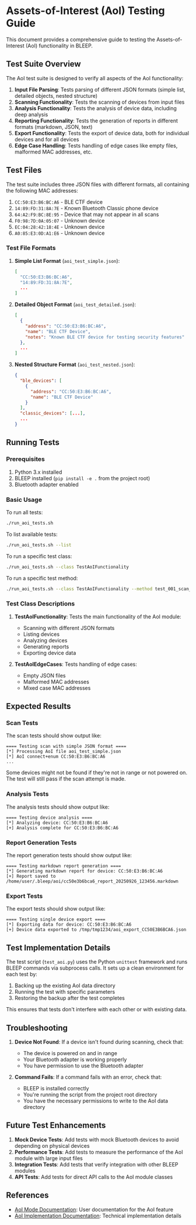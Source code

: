 # Assets-of-Interest (AoI) Testing Guide

This document provides a comprehensive guide to testing the Assets-of-Interest (AoI) functionality in BLEEP.

## Test Suite Overview

The AoI test suite is designed to verify all aspects of the AoI functionality:

1. **Input File Parsing**: Tests parsing of different JSON formats (simple list, detailed objects, nested structure)
2. **Scanning Functionality**: Tests the scanning of devices from input files
3. **Analysis Functionality**: Tests the analysis of device data, including deep analysis
4. **Reporting Functionality**: Tests the generation of reports in different formats (markdown, JSON, text)
5. **Export Functionality**: Tests the export of device data, both for individual devices and for all devices
6. **Edge Case Handling**: Tests handling of edge cases like empty files, malformed MAC addresses, etc.

## Test Files

The test suite includes three JSON files with different formats, all containing the following MAC addresses:

1. `CC:50:E3:B6:BC:A6` - BLE CTF device
2. `14:89:FD:31:8A:7E` - Known Bluetooth Classic phone device
3. `64:A2:F9:BC:8E:95` - Device that may not appear in all scans
4. `F0:98:7D:0A:05:07` - Unknown device
5. `EC:04:28:42:18:4E` - Unknown device
6. `A0:85:E3:0D:A1:E6` - Unknown device

### Test File Formats

1. **Simple List Format** (`aoi_test_simple.json`):
   ```json
   [
     "CC:50:E3:B6:BC:A6",
     "14:89:FD:31:8A:7E",
     ...
   ]
   ```

2. **Detailed Object Format** (`aoi_test_detailed.json`):
   ```json
   [
     {
       "address": "CC:50:E3:B6:BC:A6",
       "name": "BLE CTF Device",
       "notes": "Known BLE CTF device for testing security features"
     },
     ...
   ]
   ```

3. **Nested Structure Format** (`aoi_test_nested.json`):
   ```json
   {
     "ble_devices": [
       {
         "address": "CC:50:E3:B6:BC:A6",
         "name": "BLE CTF Device"
       }
     ],
     "classic_devices": [...],
     ...
   }
   ```

## Running Tests

### Prerequisites

1. Python 3.x installed
2. BLEEP installed (`pip install -e .` from the project root)
3. Bluetooth adapter enabled

### Basic Usage

To run all tests:

```bash
./run_aoi_tests.sh
```

To list available tests:

```bash
./run_aoi_tests.sh --list
```

To run a specific test class:

```bash
./run_aoi_tests.sh --class TestAoIFunctionality
```

To run a specific test method:

```bash
./run_aoi_tests.sh --class TestAoIFunctionality --method test_001_scan_with_simple_json
```

### Test Class Descriptions

1. **TestAoIFunctionality**: Tests the main functionality of the AoI module:
   - Scanning with different JSON formats
   - Listing devices
   - Analyzing devices
   - Generating reports
   - Exporting device data

2. **TestAoIEdgeCases**: Tests handling of edge cases:
   - Empty JSON files
   - Malformed MAC addresses
   - Mixed case MAC addresses

## Expected Results

### Scan Tests

The scan tests should show output like:

```
==== Testing scan with simple JSON format ====
[*] Processing AoI file aoi_test_simple.json
[*] AoI connect+enum CC:50:E3:B6:BC:A6
...
```

Some devices might not be found if they're not in range or not powered on. The test will still pass if the scan attempt is made.

### Analysis Tests

The analysis tests should show output like:

```
==== Testing device analysis ====
[*] Analyzing device: CC:50:E3:B6:BC:A6
[+] Analysis complete for CC:50:E3:B6:BC:A6
```

### Report Generation Tests

The report generation tests should show output like:

```
==== Testing markdown report generation ====
[*] Generating markdown report for device: CC:50:E3:B6:BC:A6
[+] Report saved to /home/user/.bleep/aoi/cc50e3b6bca6_report_20250926_123456.markdown
```

### Export Tests

The export tests should show output like:

```
==== Testing single device export ====
[*] Exporting data for device: CC:50:E3:B6:BC:A6
[+] Device data exported to /tmp/tmp1234/aoi_export_CC50E3B6BCA6.json
```

## Test Implementation Details

The test script (`test_aoi.py`) uses the Python `unittest` framework and runs BLEEP commands via subprocess calls. It sets up a clean environment for each test by:

1. Backing up the existing AoI data directory
2. Running the test with specific parameters
3. Restoring the backup after the test completes

This ensures that tests don't interfere with each other or with existing data.

## Troubleshooting

1. **Device Not Found**: If a device isn't found during scanning, check that:
   - The device is powered on and in range
   - Your Bluetooth adapter is working properly
   - You have permission to use the Bluetooth adapter

2. **Command Fails**: If a command fails with an error, check that:
   - BLEEP is installed correctly
   - You're running the script from the project root directory
   - You have the necessary permissions to write to the AoI data directory

## Future Test Enhancements

1. **Mock Device Tests**: Add tests with mock Bluetooth devices to avoid depending on physical devices
2. **Performance Tests**: Add tests to measure the performance of the AoI module with large input files
3. **Integration Tests**: Add tests that verify integration with other BLEEP modules
4. **API Tests**: Add tests for direct API calls to the AoI module classes

## References

- [AoI Mode Documentation](aoi_mode.md): User documentation for the AoI feature
- [AoI Implementation Documentation](aoi_implementation.md): Technical implementation details
